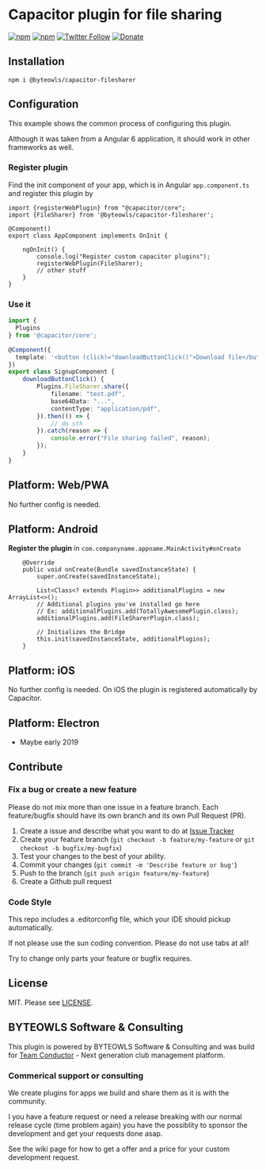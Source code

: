# Capacitor plugin for file sharing

[![npm](https://img.shields.io/npm/v/@byteowls/capacitor-filesharer.svg)](https://www.npmjs.com/package/@byteowls/capacitor-filesharer)
[![npm](https://img.shields.io/npm/dt/@byteowls/capacitor-filesharer.svg?label=npm%20downloads)](https://www.npmjs.com/package/@byteowls/capacitor-filesharer)
[![Twitter Follow](https://img.shields.io/twitter/follow/michaelowl_web.svg?style=social&label=Follow&style=flat-square)](https://twitter.com/michaelowl_web)
[![Donate](https://img.shields.io/badge/Donate-PayPal-green.svg)](https://www.paypal.me/moberwasserlechner)

## Installation

`npm i @byteowls/capacitor-filesharer`

## Configuration

This example shows the common process of configuring this plugin.

Although it was taken from a Angular 6 application, it should work in other frameworks as well.

### Register plugin

Find the init component of your app, which is in Angular `app.component.ts` and register this plugin by

```
import {registerWebPlugin} from "@capacitor/core";
import {FileSharer} from '@byteowls/capacitor-filesharer';

@Component()
export class AppComponent implements OnInit {

    ngOnInit() {
        console.log("Register custom capacitor plugins");
        registerWebPlugin(FileSharer);
        // other stuff
    }
}
```

### Use it

```typescript
import {
  Plugins
} from '@capacitor/core';

@Component({
  template: '<button (click)="downloadButtonClick()">Download file</button>'
})
export class SignupComponent {
    downloadButtonClick() {
        Plugins.FileSharer.share({
            filename: "test.pdf",
            base64Data: "...",
            contentType: "application/pdf",
        }).then(() => {
            // do sth
        }).catch(reason => {
            console.error("File sharing failed", reason);
        });
    }
}
```

## Platform: Web/PWA

No further config is needed.

## Platform: Android

**Register the plugin** in `com.companyname.appname.MainActivity#onCreate`

```
    @Override
    public void onCreate(Bundle savedInstanceState) {
        super.onCreate(savedInstanceState);

        List<Class<? extends Plugin>> additionalPlugins = new ArrayList<>();
        // Additional plugins you've installed go here
        // Ex: additionalPlugins.add(TotallyAwesomePlugin.class);
        additionalPlugins.add(FileSharerPlugin.class);

        // Initializes the Bridge
        this.init(savedInstanceState, additionalPlugins);
    }
```

## Platform: iOS

No further config is needed. On iOS the plugin is registered automatically by Capacitor.

## Platform: Electron

- Maybe early 2019

## Contribute

### Fix a bug or create a new feature

Please do not mix more than one issue in a feature branch. Each feature/bugfix should have its own branch and its own Pull Request (PR).

1. Create a issue and describe what you want to do at [Issue Tracker](https://github.com/moberwasserlechner/capacitor-filesharer/issues)
2. Create your feature branch (`git checkout -b feature/my-feature` or `git checkout -b bugfix/my-bugfix`)
3. Test your changes to the best of your ability.
5. Commit your changes (`git commit -m 'Describe feature or bug'`)
6. Push to the branch (`git push origin feature/my-feature`)
7. Create a Github pull request

### Code Style

This repo includes a .editorconfig file, which your IDE should pickup automatically.

If not please use the sun coding convention. Please do not use tabs at all!

Try to change only parts your feature or bugfix requires.

## License

MIT. Please see [LICENSE](https://github.com/moberwasserlechner/capacitor-filesharer/blob/master/LICENSE).

## BYTEOWLS Software & Consulting

This plugin is powered by BYTEOWLS Software & Consulting and was build for [Team Conductor](https://team-conductor.com/en/) - Next generation club management platform.

### Commerical support or consulting

We create plugins for apps we build and share them as it is with the community.

I you have a feature request or need a release breaking with our normal release cycle (time problem again)
you have the possiblity to sponsor the development and get your requests done asap.

See the wiki page for how to get a offer and a price for your custom development request.


